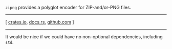 `zipng` provides a polyglot encoder for ZIP-and/or-PNG files.

---

[
[crates.io](https://crates.io/crates/zipng),
[docs.rs](https://docs.rs/zipng),
[github.com](https://github.com/jeremyBanks/zipng)
]

---

It would be nice if we could have no non-optional dependencies, including `std`.
